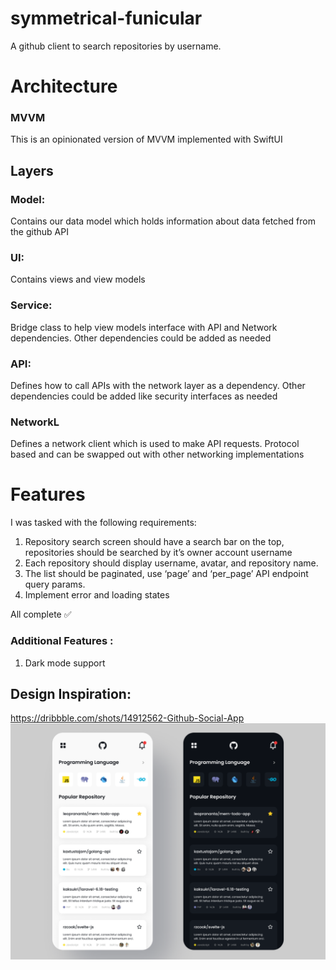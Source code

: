 # symmetrical-funicular


A github client to search repositories by username. 

# Architecture

### MVVM

This is an opinionated version of MVVM implemented with SwiftUI

## Layers

### Model:
 Contains our data model which holds information about data fetched from the github API

### UI:
 Contains views and view models

### Service:
 Bridge class to help view models interface with API and Network dependencies. Other dependencies could be added as needed

### API:
 Defines how to call APIs with the network layer as a dependency. Other dependencies could be added like security interfaces as needed 

### NetworkL
 Defines a network client which is used to make API requests. Protocol based and can be swapped out with other networking implementations



# Features

I was tasked with the following requirements:

1. Repository search screen should have a search bar on the top, repositories should be searched by it’s owner account username
2. Each repository should display username, avatar, and repository name.
3. The list should be paginated, use ‘page’ and ‘per_page’ API endpoint query params.
4. Implement error and loading states

All complete ✅

### Additional Features :

1. Dark mode support

## Design Inspiration:
https://dribbble.com/shots/14912562-Github-Social-App
![plot](./design.png)